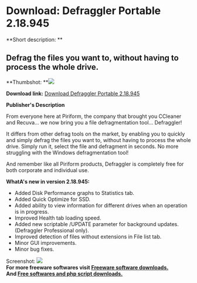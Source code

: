 # Download: Defraggler Portable 2.18.945

**Short description: **

## Defrag the files you want to, without having to process the whole drive.

  
**Thumbshot: **![](http://www.freewarefiles.com/screenshot/defraggler2_md.jpg)   
  
**Download link:** [Download Defraggler Portable 2.18.945](http://freesoftwares.boysofts.com/Defraggler-Portable_program_50158.html)  
  

**Publisher's Description**  
  

From everyone here at Piriform, the company that brought you CCleaner and
Recuva... we now bring you a file defragmentation tool... Defraggler!

It differs from other defrag tools on the market, by enabling you to quickly
and simply defrag the files you want to, without having to process the whole
drive. Simply run it, select the file and defragment in seconds. No more
struggling with the Windows defragmentation tool!

And remember like all Piriform products, Defraggler is completely free for
both corporate and individual use.

**WhatA's new in version 2.18.945:**

  * Added Disk Performance graphs to Statistics tab. 
  * Added Quick Optimize for SSD. 
  * Added ability to view information for different drives when an operation is in progress. 
  * Improved Health tab loading speed. 
  * Added new scriptable /UPDATE parameter for background updates. (Defraggler Professional only). 
  * Improved detection of files without extensions in File list tab. 
  * Minor GUI improvements. 
  * Minor bug fixes. 

  
  
Screenshot: ![](http://www.freewarefiles.com/screenshot/defraggler2.jpg)  
**For more freeware softwares visit [Freeware software downloads.](http://freesoftwares.boysofts.com/)**   
**And [Free softwares and php script downloads.](http://www.boysofts.com/)**

